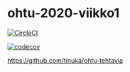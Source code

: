 # ohtu-2020-viikko1

[![CircleCI](https://circleci.com/gh/tinuka/ohtu-2020-viikko1.svg?style=svg)](https://circleci.com/gh/tinuka/ohtu-2020-viikko1)

[![codecov](https://codecov.io/gh/tinuka/ohtu-2020-viikko1/branch/master/graph/badge.svg)](https://codecov.io/gh/tinuka/ohtu-2020-viikko1)

https://github.com/tinuka/ohtu-tehtavia
